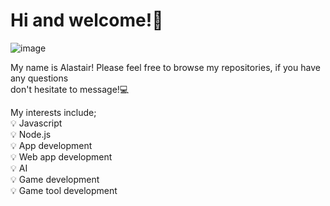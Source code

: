 # Hi and welcome!👋
![image](https://cdn.discordapp.com/attachments/1066186079440478248/1067685417224253471/2afcc86f-661b-47a8-9d6e-534c3f4e9df0.jpg)

 My name is Alastair! Please feel free to browse my repositories, if you have any questions <br>
 don't hesitate to message!💻

My interests include;<br>
💡 Javascript<br>
💡 Node.js<br>
💡 App development<br>
💡 Web app development<br>
💡 AI<br>
💡 Game development<br>
💡 Game tool development<br>

